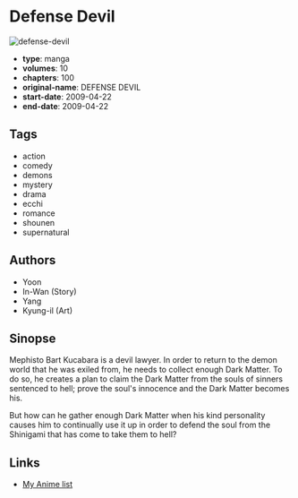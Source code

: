 # Defense Devil

![defense-devil](https://cdn.myanimelist.net/images/manga/2/56407.jpg)

-   **type**: manga
-   **volumes**: 10
-   **chapters**: 100
-   **original-name**: DEFENSE DEVIL
-   **start-date**: 2009-04-22
-   **end-date**: 2009-04-22

## Tags

-   action
-   comedy
-   demons
-   mystery
-   drama
-   ecchi
-   romance
-   shounen
-   supernatural

## Authors

-   Yoon
-   In-Wan (Story)
-   Yang
-   Kyung-il (Art)

## Sinopse

Mephisto Bart Kucabara is a devil lawyer. In order to return to the demon world that he was exiled from, he needs to collect enough Dark Matter. To do so, he creates a plan to claim the Dark Matter from the souls of sinners sentenced to hell; prove the soul's innocence and the Dark Matter becomes his.

But how can he gather enough Dark Matter when his kind personality causes him to continually use it up in order to defend the soul from the Shinigami that has come to take them to hell?

## Links

-   [My Anime list](https://myanimelist.net/manga/13748/Defense_Devil)

